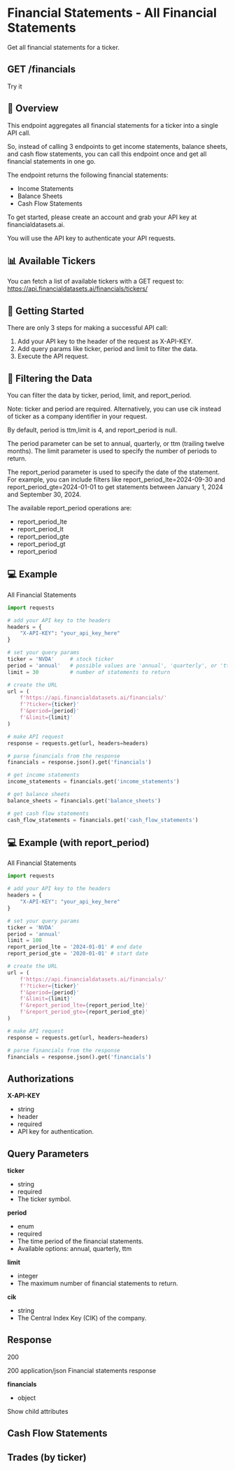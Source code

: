 # Financial Statements - All Financial Statements
Get all financial statements for a ticker.

## GET /financials

Try it

## 👋 Overview
This endpoint aggregates all financial statements for a ticker into a single API call.

So, instead of calling 3 endpoints to get income statements, balance sheets, and cash flow statements, you can call this endpoint once and get all financial statements in one go.

The endpoint returns the following financial statements:

- Income Statements
- Balance Sheets
- Cash Flow Statements

To get started, please create an account and grab your API key at financialdatasets.ai.

You will use the API key to authenticate your API requests.

## 📊 Available Tickers
You can fetch a list of available tickers with a GET request to: https://api.financialdatasets.ai/financials/tickers/

## 🚀 Getting Started
There are only 3 steps for making a successful API call:

1. Add your API key to the header of the request as X-API-KEY.
2. Add query params like ticker, period and limit to filter the data.
3. Execute the API request.

## 🔎 Filtering the Data
You can filter the data by ticker, period, limit, and report_period.

Note: ticker and period are required. Alternatively, you can use cik instead of ticker as a company identifier in your request.

By default, period is ttm,limit is 4, and report_period is null.

The period parameter can be set to annual, quarterly, or ttm (trailing twelve months). The limit parameter is used to specify the number of periods to return.

The report_period parameter is used to specify the date of the statement. For example, you can include filters like report_period_lte=2024-09-30 and report_period_gte=2024-01-01 to get statements between January 1, 2024 and September 30, 2024.

The available report_period operations are:

- report_period_lte
- report_period_lt
- report_period_gte
- report_period_gt
- report_period

## 💻 Example
All Financial Statements

```python
import requests

# add your API key to the headers
headers = {
    "X-API-KEY": "your_api_key_here"
}

# set your query params
ticker = 'NVDA'     # stock ticker
period = 'annual'   # possible values are 'annual', 'quarterly', or 'ttm'
limit = 30          # number of statements to return

# create the URL
url = (
    f'https://api.financialdatasets.ai/financials/'
    f'?ticker={ticker}'
    f'&period={period}'
    f'&limit={limit}'
)

# make API request
response = requests.get(url, headers=headers)

# parse financials from the response
financials = response.json().get('financials')

# get income statements
income_statements = financials.get('income_statements')

# get balance sheets
balance_sheets = financials.get('balance_sheets')

# get cash flow statements
cash_flow_statements = financials.get('cash_flow_statements')
```

## 💻 Example (with report_period)
All Financial Statements

```python
import requests

# add your API key to the headers
headers = {
    "X-API-KEY": "your_api_key_here"
}

# set your query params
ticker = 'NVDA'  
period = 'annual'
limit = 100 
report_period_lte = '2024-01-01' # end date
report_period_gte = '2020-01-01' # start date

# create the URL
url = (
    f'https://api.financialdatasets.ai/financials/'
    f'?ticker={ticker}'
    f'&period={period}'
    f'&limit={limit}'
    f'&report_period_lte={report_period_lte}'
    f'&report_period_gte={report_period_gte}'
)

# make API request
response = requests.get(url, headers=headers)

# parse financials from the response
financials = response.json().get('financials')
```

## Authorizations

**X-API-KEY**
- string
- header
- required
- API key for authentication.

## Query Parameters

**ticker**
- string
- required
- The ticker symbol.

**period**
- enum<string>
- required
- The time period of the financial statements.
- Available options: annual, quarterly, ttm 

**limit**
- integer
- The maximum number of financial statements to return.

**cik**
- string
- The Central Index Key (CIK) of the company.

## Response
200

200
application/json
Financial statements response

**financials**
- object

Show child attributes

## Cash Flow Statements
## Trades (by ticker) 